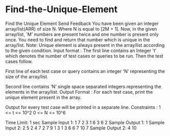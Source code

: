 # Find-the-Unique-Element
Find the Unique Element
Send Feedback
You have been given an integer array/list(ARR) of size N. Where N is equal to [2M + 1].
Now, in the given array/list, 'M' numbers are present twice and one number is present only once.
You need to find and return that number which is unique in the array/list.
 Note:
Unique element is always present in the array/list according to the given condition.
Input format :
The first line contains an Integer 't' which denotes the number of test cases or queries to be run. Then the test cases follow.

First line of each test case or query contains an integer 'N' representing the size of the array/list.

Second line contains 'N' single space separated integers representing the elements in the array/list.
Output Format :
For each test case, print the unique element present in the array.

Output for every test case will be printed in a separate line.
Constraints :
1 <= t <= 10^2
0 <= N <= 10^6

Time Limit: 1 sec
Sample Input 1:
1
7
2 3 1 6 3 6 2
Sample Output 1:
1
Sample Input 2:
2
5
2 4 7 2 7
9
1 3 1 3 6 6 7 10 7
Sample Output 2:
4
10

